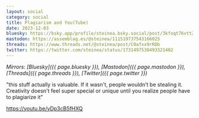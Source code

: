 ```yaml
---
layout: social
category: social
title: Plagiarism and You(Tube)
date: 2023-12-03
bluesky: https://bsky.app/profile/steinea.bsky.social/post/3kfoqt76vtt2a
mastodon: https://assemblag.es/@steinea/111519737543166025
threads: https://www.threads.net/@steinea/post/C0afxx9rRDb
twitter: https://twitter.com/steinea/status/1731497538493321402
---
```


*Mirrors: [Bluesky]({{ page.bluesky }}), [Mastodon]({{ page.mastodon }}), [Threads]({{ page.threads }}), [Twitter]({{ page.twitter }})*

"this stuff actually is valuable. If it wasn't, people wouldn't be stealing it. Creativity doesn't feel super special or unique until you realize people have to plagiarize it"

<https://youtu.be/yDp3cB5fHXQ>

<br>
